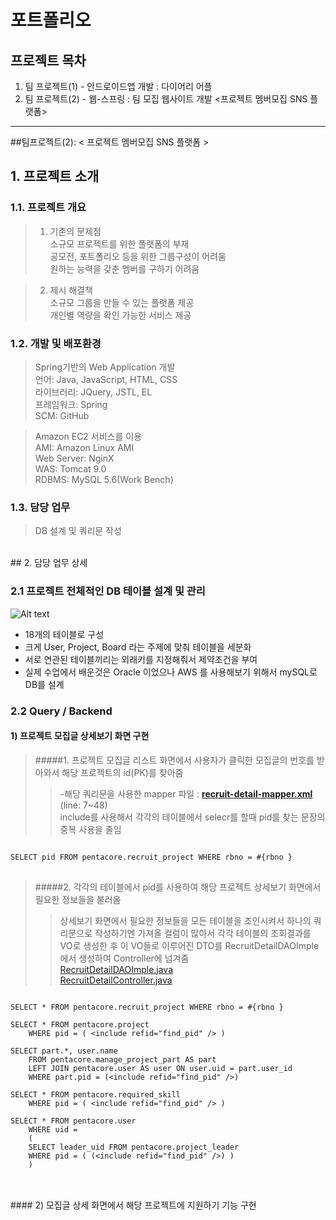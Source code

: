 # 포트폴리오

## 프로젝트 목차
1. 팀 프로젝트(1) - 안드로이드앱 개발 : 다이어리 어플
2. 팀 프로젝트(2) - 웹-스프링 : 팀 모집 웹사이트 개발 <프로젝트 멤버모집 SNS 플랫폼>

*****
##팀프로젝트(2): < 프로젝트 멤버모집 SNS 플랫폼 >
## 1. 프로젝트 소개

### 1.1. 프로젝트 개요
>1. 기존의 문제점<br/>
소규모 프로젝트를 위한 플랫폼의 부재<br/>
공모전, 포트폴리오 등을 위한 그룹구성이 어려움<br/>
원하는 능력을 갖춘 멤버를 구하기 어려움<br/>

>2. 제시 해결책<br/>
소규모 그룹을 만들 수 있는 플랫폼 제공 <br/>
개인별 역량을 확인 가능한 서비스 제공

### 1.2. 개발 및 배포환경
>Spring기반의 Web Application 개발<br/>
언어: Java, JavaScript, HTML, CSS<br/>
라이브러리: JQuery, JSTL, EL<br/>
프레임워크: Spring<br/>
SCM: GitHub	

>Amazon EC2 서비스를 이용 <br/>
AMI: Amazon Linux AMI <br/>
Web Server: NginX <br/>
WAS: Tomcat 9.0 <br/>
RDBMS: MySQL 5.6(Work Bench) <br/>

<!--
목표 및 현실
프로젝트 목표: Web Application 을 완성하는데 필요한 모든 절차를 경험 
이상: 미팅 → 문서화 → 개발 → 회의 → 버전관리 → 테스팅 → 디플로이
현실: 미팅 → 개발 → 회의 → 디플로이
-->

### 1.3. 담당 업무
>DB 설계 및 쿼리문 작성<br/>

<br/>
## 2. 담당 업무 상세

### 2.1 프로젝트 전체적인 DB 테이블 설계 및 관리 <br/>
![Alt text](/hs_portfolio/ERD.png)

- 18개의 테이블로 구성
- 크게 User, Project, Board 라는 주제에 맞춰 테이블을 세분화
- 서로 연관된 테이블끼리는 외래키를 지정해줘서 제약조건을 부여
- 실제 수업에서 배운것은 Oracle 이었으나 AWS 를 사용해보기 위해서 mySQL로 DB를 설계

### 2.2 Query / Backend
#### 1) 프로젝트 모집글 상세보기 화면 구현
> #####1. 프로젝트 모집글 리스트 화면에서 사용자가 클릭한 모집글의 번호를 받아와서 해당 프로젝트의 id(PK)를 찾아줌 
>> -해당 쿼리문을 사용한 mapper 파일 : [**recruit-detail-mapper.xml**](https://github.com/itosamto/hs_portfolio/blob/master/TeamSNS/src/main/resources/mappers/recruit-detail-mapper.xml) (line: 7~48)<br/>
>> include를 사용해서 각각의 테이블에서 selecr를 할때 pid를 찾는 문장의 중복 사용을 줄임
<pre>
<code>
SELECT pid FROM pentacore.recruit_project WHERE rbno = #{rbno }
</code>
</pre>


> #####2. 각각의 테이블에서 pid를 사용하여 해당 프로젝트 상세보기 화면에서 필요한 정보들을 불러옴
>> 상세보기 화면에서 필요한 정보들을 모든 테이블을 조인시켜서 하나의 쿼리문으로 작성하기엔 가져올 컬럼이 많아서 각각 테이블의 조회결과를 VO로 생성한 후 이 VO들로 이루어진 DTO를 RecruitDetailDAOImple에서 생성하여 Controller에 넘겨줌<br/>
> <a href="https://github.com/itosamto/hs_portfolio/blob/master/TeamSNS/src/main/java/edu/penta/hyunsun/persistence/RecruitDetailDAOImple.java#L28">RecruitDetailDAOImple.java</a><br/>
<a href="https://github.com/itosamto/hs_portfolio/blob/master/TeamSNS/src/main/java/edu/penta/hyunsun/controller/RecruitDetailController.java#L19">RecruitDetailController.java</a>

<pre>
<code>
SELECT * FROM pentacore.recruit_project WHERE rbno = #{rbno }

SELECT * FROM pentacore.project 
	WHERE pid = ( &lt;include refid="find_pid" /&gt; )

SELECT part.*, user.name
	FROM pentacore.manage_project_part AS part
	LEFT JOIN pentacore.user AS user ON user.uid = part.user_id
	WHERE part.pid = (&lt;include refid="find_pid" /&gt;)

SELECT * FROM pentacore.required_skill
	WHERE pid = ( &lt;include refid="find_pid" /&gt; )

SELECT * FROM pentacore.user
	WHERE uid = 
	(
	SELECT leader_uid FROM pentacore.project_leader
	WHERE pid = ( (&lt;include refid="find_pid" /&gt;) )
	)
</code>
</pre>

<br/>
#### 2) 모집글 상세 화면에서 해당 프로젝트에 지원하기 기능 구현
